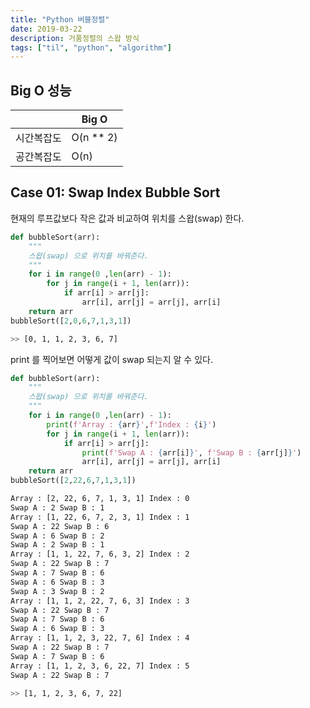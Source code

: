 ```yaml
---
title: "Python 버블정렬"
date: 2019-03-22
description: 거품정렬의 스왑 방식
tags: ["til", "python", "algorithm"]
---
```


## Big O 성능

|            | Big O       |
| ---------- | ----------- |
| 시간복잡도 | O(n \*\* 2) |
| 공간복잡도 | O(n)        |

## Case 01: Swap Index Bubble Sort

현재의 루프값보다 작은 값과 비교하여 위치를 스왑(swap) 한다.

```python
def bubbleSort(arr):
    """
    스왑(swap) 으로 위치를 바꿔준다.
    """
    for i in range(0 ,len(arr) - 1):
        for j in range(i + 1, len(arr)):
            if arr[i] > arr[j]:
                arr[i], arr[j] = arr[j], arr[i]
    return arr
bubbleSort([2,0,6,7,1,3,1])
```

```bash
>> [0, 1, 1, 2, 3, 6, 7]
```

print 를 찍어보면 어떻게 값이 swap 되는지 알 수 있다.

```python
def bubbleSort(arr):
    """
    스왑(swap) 으로 위치를 바꿔준다.
    """
    for i in range(0 ,len(arr) - 1):
        print(f'Array : {arr}',f'Index : {i}')
        for j in range(i + 1, len(arr)):
            if arr[i] > arr[j]:
                print(f'Swap A : {arr[i]}', f'Swap B : {arr[j]}')
                arr[i], arr[j] = arr[j], arr[i]
    return arr
bubbleSort([2,22,6,7,1,3,1])
```

```bash
Array : [2, 22, 6, 7, 1, 3, 1] Index : 0
Swap A : 2 Swap B : 1
Array : [1, 22, 6, 7, 2, 3, 1] Index : 1
Swap A : 22 Swap B : 6
Swap A : 6 Swap B : 2
Swap A : 2 Swap B : 1
Array : [1, 1, 22, 7, 6, 3, 2] Index : 2
Swap A : 22 Swap B : 7
Swap A : 7 Swap B : 6
Swap A : 6 Swap B : 3
Swap A : 3 Swap B : 2
Array : [1, 1, 2, 22, 7, 6, 3] Index : 3
Swap A : 22 Swap B : 7
Swap A : 7 Swap B : 6
Swap A : 6 Swap B : 3
Array : [1, 1, 2, 3, 22, 7, 6] Index : 4
Swap A : 22 Swap B : 7
Swap A : 7 Swap B : 6
Array : [1, 1, 2, 3, 6, 22, 7] Index : 5
Swap A : 22 Swap B : 7

>> [1, 1, 2, 3, 6, 7, 22]
```
